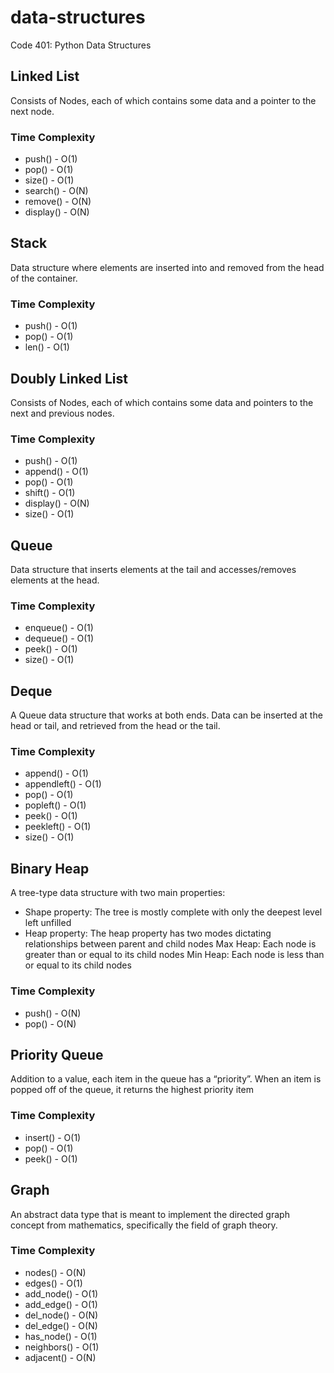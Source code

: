 # data-structures
Code 401: Python Data Structures

## Linked List
Consists of Nodes, each of which contains some data and a pointer to the next node.
### Time Complexity
* push() - O(1)
* pop() - O(1)
* size() - O(1)
* search() - O(N)
* remove() - O(N)
* display() - O(N)


## Stack
Data structure where elements are inserted into and removed from the head of the container.
### Time Complexity
* push() - O(1)
* pop() - O(1)
* len() - O(1)


## Doubly Linked List
Consists of Nodes, each of which contains some data and pointers to the next and previous nodes.
### Time Complexity
* push() - O(1)
* append() - O(1)
* pop() - O(1)
* shift() - O(1)
* display() - O(N)
* size() - O(1)



## Queue
Data structure that inserts elements at the tail and accesses/removes elements at the head.
### Time Complexity
* enqueue() - O(1)
* dequeue() - O(1)
* peek() - O(1)
* size() - O(1)



## Deque
A Queue data structure that works at both ends.
Data can be inserted at the head or tail, and retrieved from the head or the tail.
### Time Complexity
* append() - O(1)
* appendleft() - O(1)
* pop() - O(1)
* popleft() - O(1)
* peek() - O(1)
* peekleft() - O(1)
* size() - O(1)


## Binary Heap
A tree-type data structure with two main properties:
- Shape property: The tree is mostly complete with only the deepest level left unfilled
- Heap property: The heap property has two modes dictating relationships between parent and child nodes
    Max Heap: Each node is greater than or equal to its child nodes
    Min Heap: Each node is less than or equal to its child nodes

### Time Complexity
* push() - O(N)
* pop() - O(N)


## Priority Queue
Addition to a value, each item in the queue has a “priority”.
When an item is popped off of the queue, it returns the highest priority item
### Time Complexity
* insert() - O(1)
* pop() - O(1)
* peek() - O(1)

## Graph
An abstract data type that is meant to implement the directed graph concept from mathematics, specifically the field of graph theory.
### Time Complexity
* nodes() - O(N)
* edges() - O(1)
* add_node() - O(1)
* add_edge() - O(1)
* del_node() - O(N)
* del_edge() - O(N)
* has_node() - O(1)
* neighbors() - O(1)
* adjacent() - O(N)
